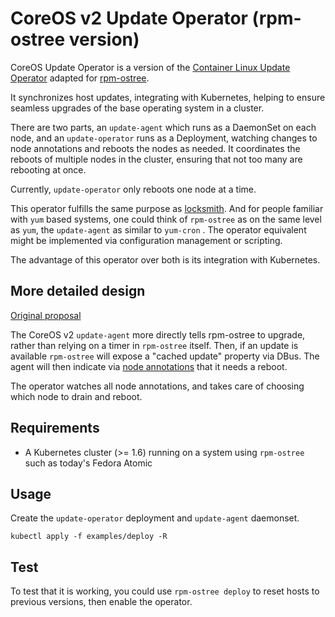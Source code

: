 # CoreOS v2 Update Operator (rpm-ostree version)

CoreOS Update Operator is a version of
the [Container Linux Update Operator](https://github.com/coreos/container-linux-update-operator) adapted
for [rpm-ostree](https://github.com/projectatomic/rpm-ostree).

It synchronizes host updates, integrating with Kubernetes, helping
to ensure seamless upgrades of the base operating system in a cluster.

There are two parts, an `update-agent` which runs as a DaemonSet on each node,
and an `update-operator` runs as a Deployment, watching changes to node
annotations and reboots the nodes as needed. It coordinates the reboots of
multiple nodes in the cluster, ensuring that not too many are rebooting at once.

Currently, `update-operator` only reboots one node at a time.

This operator fulfills the same purpose
as [locksmith](https://github.com/coreos/locksmith). And for people familiar
with `yum` based systems, one could think of `rpm-ostree` as on the same level
as `yum`, the `update-agent` as similar to `yum-cron` . The operator equivalent
might be implemented via configuration management or scripting.

The advantage of this operator over both is its integration with Kubernetes.

## More detailed design

[Original proposal](https://docs.google.com/document/d/1DHiB2UDBYRU6QSa2e9mCNla1qBivZDqYjBVn_DvzDWc/edit#)

The CoreOS v2 `update-agent` more directly tells rpm-ostree to upgrade, rather than
relying on a timer in `rpm-ostree` itself.  Then, if an update is available `rpm-ostree`
will expose a "cached update" property via DBus.  The agent will then
indicate via [node annotations](./pkg/constants/constants.go) that it needs a reboot.

The operator watches all node annotations, and takes care of choosing which
node to drain and reboot.

## Requirements

- A Kubernetes cluster (>= 1.6) running on a system using `rpm-ostree` such as today's Fedora Atomic

## Usage

Create the `update-operator` deployment and `update-agent` daemonset.

```
kubectl apply -f examples/deploy -R
```

## Test

To test that it is working, you could use `rpm-ostree deploy` to reset hosts
to previous versions, then enable the operator.
